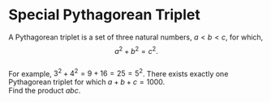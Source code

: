 # Special Pythagorean Triplet

A Pythagorean triplet is a set of three natural numbers, $a \lt b \lt c$, for which,
$$a^2 + b^2 = c^2.$$  
For example, $3^2 + 4^2 = 9 + 16 = 25 = 5^2$.
There exists exactly one Pythagorean triplet for which $a + b + c = 1000$.  
Find the product $abc$.
